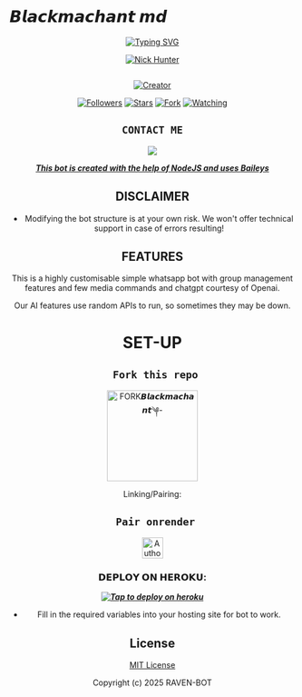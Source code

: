 # 𝘽𝙡𝙖𝙘𝙠𝙢𝙖𝙘𝙝𝙖𝙣𝙩 𝙢𝙙
<div align="center">
<a href="https://git.io/typing-svg"><img src="https://readme-typing-svg.demolab.com?font=Black+Ops+One&size=50&pause=1000&color=1BAFBAFF&center=true&width=910&height=100&lines=THIS  IS+𝘽𝙡𝙖𝙘𝙠𝙢𝙖𝙘𝙝𝙖𝙣𝙩 -MD;MULTI+DEVICE+WHATSAPP+BOT;CREATED+BY+𝘽𝙡𝙖𝙘𝙠𝙢𝙖𝙘𝙝𝙖𝙣𝙩;PUBLIC+RELEASED; ...;TEAM  𝘽𝙡𝙖𝙘𝙠𝙢𝙖𝙘𝙝𝙖𝙣𝙩 𝙢𝙙." alt="Typing SVG" /></a>
  </p>
  
<p align="center">

[![Nick Hunter](https://github.com/Blackie254/blackmachant-md?lenght=50width=50)](https://github.com/Blackie254/blackmachant-md )
</p>
<p align="center">
  <a href="#"><img src="http://readme-typing-svg.herokuapp.com?color=d1fa02&center=true&vCenter=true&multiline=false&lines=𝘽𝙡𝙖𝙘𝙠𝙢𝙖𝙘𝙝𝙖𝙣𝙩 md+WHATSAPP+BOT" alt="">
</p>
<p align="center">
<a href="#"><img title="Creator" src="https://img.shields.io/badge/Creator-𝘽𝙡𝙖𝙘𝙠𝙢𝙖𝙘𝙝𝙖𝙣𝙩-blue.svg?style=for-the-badge&logo=github"></a>
</p>
<p align="center">
<a href="https://github.com/Blackie254/blackmachant-md2?tab=followers"><img title="Followers" src="https://img.shields.io/github/followers/HunterNick2?label=Followers&style=social"></a>
<a href="https://github.com/Blackie254/blackmachant-md/stargazers/"><img title="Stars" src="https://img.shields.io/github/stars𝘽𝙡𝙖𝙘𝙠𝙢𝙖𝙘𝙝𝙖𝙣𝙩𝘽𝙡𝙖𝙘𝙠𝙢𝙖𝙘𝙝𝙖𝙣𝙩-BOT?&style=social"></a>
<a href="https://github.com/Blackie254/blackmachant-md/network/members"><img title="Fork" src="https://img.shields.io/github/forks/𝘽𝙡𝙖𝙘𝙠𝙢𝙖𝙘𝙝𝙖𝙣𝙩/𝘽𝙡𝙖𝙘𝙠𝙢𝙖𝙘𝙝𝙖𝙣𝙩T?style=social"></a>
<a href="https://github.com/HunterNick2/RAVEN-BOT/watchers"><img title="Watching" src="https://img.shields.io/github/watchers/𝘽𝙡𝙖𝙘𝙠𝙢𝙖𝙘𝙝𝙖𝙣𝙩/𝘽𝙡𝙖𝙘𝙠𝙢𝙖𝙘𝙝𝙖𝙣𝙩?label=Watching&style=social"></a>
</p>
 

## ```CONTACT ME```

<p align="center">

<a href="https://api.whatsapp.com/send?phone=254114660061&text=Hello+N꙰i꙰c꙰k꙰༆"><img src="https://img.shields.io/badge/Contact 𝘽𝙡𝙖𝙘𝙠𝙢𝙖𝙘𝙝𝙖𝙣𝙩༆-25D366?style=for-the-badge&logo=whatsapp&logoColor=white" />


***This bot is created with the help of NodeJS and uses [Baileys](https://github.com/whiskeysockets/Baileys)***


## DISCLAIMER
- Modifying the bot structure is at your own risk. We won't offer technical support in case of errors resulting!

## FEATURES
This is a highly customisable simple whatsapp bot with group management features and few media commands and chatgpt courtesy of Openai.

Our AI features use random APIs to run, so sometimes they may be down.

# SET-UP

## ` Fork this repo`
<p align="centre">
<a href="(https://github.com/Blackie254/blackmachant-md)T/fork"><img src="https://img.shields.io/badge/Fork%20Create-purple?style=for-the-badge&logo=github" alt="FORK𝘽𝙡𝙖𝙘𝙠𝙢𝙖𝙘𝙝𝙖𝙣𝙩༆-" width="160"></a>
<p/>
  
Linking/Pairing:
## ` Pair onrender`
<p align="centre">
<a href="https://blackmerchant-bot.onrender.com/"><img height= "37" title="Author" src="https://img.shields.io/badge/Session-green?style=for-the-badge&logo=render"></a>
<p/>
            

###  𝗗𝗘𝗣𝗟𝗢𝗬 𝗢𝗡 𝗛𝗘𝗥𝗢𝗞𝗨:


 ***[![Tap to deploy on heroku](https://www.herokucdn.com/deploy/button.svg)](https://dashboard.heroku.com/new?button-url=https://https://github.com/Blackie254/blackmachant-md&template=https:https://github.com/Blackie254/blackmachant-md.git)***
 

    

- Fill in the required variables into your hosting site for bot to work.
 </h2>
     

    
 





## License

[MIT License](https://github.com/HunterNick2/RAVEN-BOT/blob/main/LICENSE)

Copyright (c) 2025 RAVEN-BOT 


